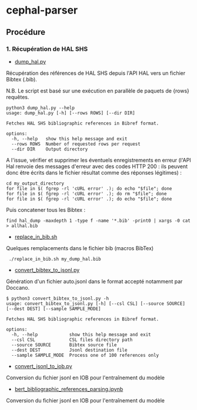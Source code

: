 # cephal-parser

## Procédure

### 1. Récupération de HAL SHS

* [dump_hal.py](dump_hal.py)

Récupération des références de HAL SHS depuis l'API HAL vers un fichier Bibtex (.bib).

N.B. Le script est basé sur une exécution en parallèle de paquets de {rows} requêtes.

```shell
python3 dump_hal.py --help
usage: dump_hal.py [-h] [--rows ROWS] [--dir DIR]

Fetches HAL SHS bibliographic references in Bibref format.

options:
  -h, --help   show this help message and exit
  --rows ROWS  Number of requested rows per request
  --dir DIR    Output directory
```

A l'issue, vérifier et supprimer les éventuels enregistrements en erreur (l'API Hal renvoie des messages d'erreur avec
des codes HTTP 200 : ils peuvent donc être écrits dans le fichier résultat comme des réponses légitimes) :

```shell
cd my_output_directory
for file in $( fgrep -rl 'cURL error' .); do echo "$file"; done
for file in $( fgrep -rl 'cURL error' .); do rm "$file"; done
for file in $( fgrep -rl 'cURL error' .); do echo "$file"; done
```

Puis concatener tous les Bibtex :

```shell
find hal_dump -maxdepth 1 -type f -name '*.bib' -print0 | xargs -0 cat > allhal.bib
```

* [replace_in_bib.sh](replace_in_bib.sh)

Quelques remplacements dans le fichier bib (macros BibTex)

```shell
 ./replace_in_bib.sh my_dump_hal.bib 
```

* [convert_bibtex_to_jsonl.py](convert_bibtex_to_jsonl.py)

Génération d'un fichier auto.jsonl dans le format accepté notamment par Doccano.

```shell
$ python3 convert_bibtex_to_jsonl.py -h
usage: convert_bibtex_to_jsonl.py [-h] [--csl CSL] [--source SOURCE] [--dest DEST] [--sample SAMPLE_MODE]

Fetches HAL SHS bibliographic references in Bibref format.

options:
  -h, --help            show this help message and exit
  --csl CSL             CSL files directory path
  --source SOURCE       Bibtex source file
  --dest DEST           Jsonl destination file
  --sample SAMPLE_MODE  Process one of 100 references only
```

* [convert_jsonl_to_iob.py](convert_jsonl_to_iob.py)

Conversion du fichier jsonl en IOB pour l'entraînement du modèle

* [bert_bibliographic_references_parsing.ipynb](bert_bibliographic_references_parsing.ipynb)

Conversion du fichier jsonl en IOB pour l'entraînement du modèle


